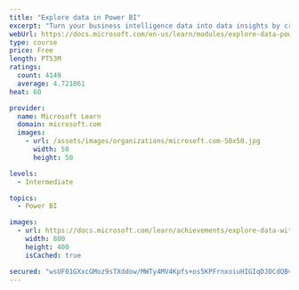 ```yaml
---
title: "Explore data in Power BI"
excerpt: "Turn your business intelligence data into data insights by creating and configuring Power BI dashboards."
webUrl: https://docs.microsoft.com/en-us/learn/modules/explore-data-power-bi/
type: course
price: Free
length: PT53M
ratings:
  count: 4149
  average: 4.721861
heat: 60

provider:
  name: Microsoft Learn
  domain: microsoft.com
  images:
    - url: /assets/images/organizations/microsoft.com-50x50.jpg
      width: 50
      height: 50

levels:
  - Intermediate

topics:
  - Power BI

images:
  - url: https://docs.microsoft.com/learn/achievements/explore-data-with-power-bi-desktop-social.png
    width: 800
    height: 400
    isCached: true

secured: "wsUF01GXxcGMoz9sTXddow/MWTy4MV4Kpfs+os5KPFrnxoiuHIGIqDJOCdQBv4YaAUdVnpQyMCmCtVj42+GjxrbC6UTp9UQGDVutjTciEQhpVNHAbB+gct/0+DtDKBLXZnuThcrciJKHYEmQxkGkfor2UaF3apVSBtlcJIKlHlBx0CtJNTKXHkairtxWW/6dcT+Q7i09d2ojiqhS1BzXn60B4oe8CyZasr3sITuZLnl9PbMOY1iaj5cVFGaPvlZIRG8YFMr4RGqa+GoOSqLtM5rXtLpSvoJuscNaZ+OYH7UlLWjinh6oQSOSR1ZuEXxrlG5GxWUP1lsi8yCgbctK9mfO5/rHOLhuW1K/3wH+l0+In+Oy5njeix/CvW+AOj41Lg2q5bbcZSgvwuy7uIZGYWlgnzLY8KT705wNYQoOGfc=;aUsKt823a4dpkKygOV/TSQ=="
---
```


